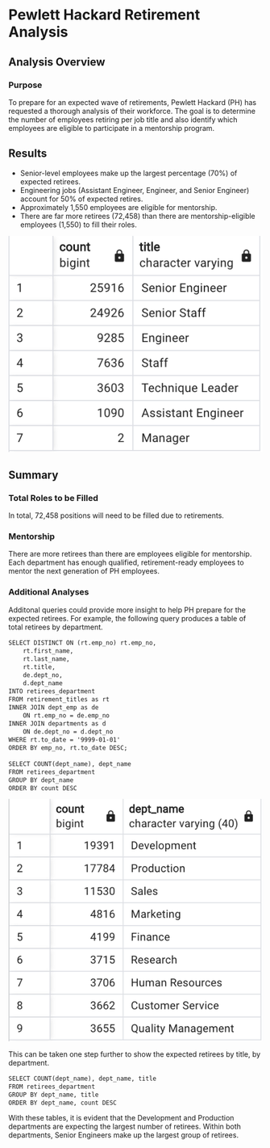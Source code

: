 # Pewlett Hackard Retirement Analysis

## Analysis Overview
### Purpose
To prepare for an expected wave of retirements, Pewlett Hackard (PH) has requested a thorough analysis of their workforce. The goal is to determine the number of employees retiring per job title and also identify which employees are eligible to participate in a mentorship program. 

## Results
* Senior-level employees make up the largest percentage (70%) of expected retirees. 
* Engineering jobs (Assistant Engineer, Engineer, and Senior Engineer) account for 50% of expected retires.
* Approximately 1,550 employees are eligible for mentorship. 
* There are far more retirees (72,458) than there are mentorship-eligible employees (1,550) to fill their roles.

![Retirees by Title](/Graphics/RetireesTitle.png)

## Summary
### Total Roles to be Filled
In total, 72,458 positions will need to be filled due to retirements.

### Mentorship
There are more retirees than there are employees eligible for mentorship. Each department has enough qualified, retirement-ready employees to mentor the next generation of PH employees. 

### Additional Analyses
Additonal queries could provide more insight to help PH prepare for the expected retirees. For example, the following query produces a table of total retirees by department. 
```
SELECT DISTINCT ON (rt.emp_no) rt.emp_no,
	rt.first_name,
	rt.last_name,
	rt.title,
	de.dept_no,
	d.dept_name
INTO retirees_department
FROM retirement_titles as rt
INNER JOIN dept_emp as de
	ON rt.emp_no = de.emp_no
INNER JOIN departments as d
	ON de.dept_no = d.dept_no
WHERE rt.to_date = '9999-01-01'
ORDER BY emp_no, rt.to_date DESC;

SELECT COUNT(dept_name), dept_name
FROM retirees_department
GROUP BY dept_name
ORDER BY count DESC
```
![Retirees by Title](/Graphics/RetireesDepartment.png)

This can be taken one step further to show the expected retirees by title, by department. 
```
SELECT COUNT(dept_name), dept_name, title
FROM retirees_department
GROUP BY dept_name, title
ORDER BY dept_name, count DESC
```

With these tables, it is evident that the Development and Production departments are expecting the largest number of retirees. Within both departments, Senior Engineers make up the largest group of retirees.
